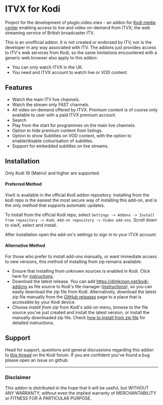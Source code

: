 
ITVX for Kodi
=============

Project for the development of plugin.video.viwx - an addon for 
[Kodi media center](https://kodi.tv) enabling access to live and video 
on-demand from ITVX; the web streaming service of British broadcaster ITV. 

This is an unofficial addon. It is not created or endorsed by ITV, nor is 
the developer in any way associated with ITV. The addons just provides 
access to ITV's web services from Kodi, so the same limitations encountered
with a generic web browser also apply to this addon:
  * You can only watch ITVX in the UK.
  * You need and ITVX account to watch live or VOD content. 


## Features

* Watch the main ITV live channels.
* Watch the stream only FAST channels.
* All video on-demand offered by ITVX. Premium content is of course only 
  available to user with a paid ITVX premium account.
* Search
* Play from the start for programmes on the main live channels.
* Option to hide premium content from listings.
* Option to show Subtitles on VOD content, with the option to enable/disable 
  colourisation of subtitles.
* Support for embedded subtitles on live streams.


## Installation

Only Kodi 19 (Matrix) and higher are supported.


#### Preferred Method

ViwX is available in the official Kodi addon repository. Installing from the 
kodi repo is the easiest the most secure way of installing this add-on, and is 
the only method that supports automatic updates. 

To install from the official Kodi repo, select `Settings -> Addons -> Install 
from repository -> Kodi Add-on repository -> Video add-ons`. Scroll down to 
viwX, select and install.

After installation open the add-on's settings to sign in to your ITVX 
account.


#### Alternative Method

For those who prefer to install add-ons manually, or want immediate access to 
new versions, this method of installing from zip remains available:

* Ensure that installing from unknown sources is enabled in Kodi. Click here for
  [instructions](https://dimkroon.net/en/guides/enable-unknown-sources.html).
* Download the latest release. 
  You can add https://dimkroon.net/kodi-addons as file source to Kodi's file 
  manager ([instructions](https://dimkroon.net/en/guides/howto-add-file-source.html)), 
  so you can easily download the zip file from Kodi.
  Alternatively, download the latest zip file manually from the
  [GitHub releases](https://github.com/dimkroon/itvx-for-kodi/releases) 
  page to a place that is accessible by your Kodi device.
* Choose _install from zip_ from Kodi's add-on menu, browse to the file 
  source you've just created and install the latest version, or install the 
  manually downloaded zip file.
  Check [how to install from zip file](https://dimkroon.net/en/guides/install-from-zip.html) 
  for detailed instructions.


## Support

Head for support, questions and general discussions regarding this addon to 
[this thread](https://forum.kodi.tv/showthread.php?tid=374239) on the Kodi 
forum. 
If you are confident you've found a bug please open an issue on github.

--------------------------------------------------------------------------------

### Disclaimer ###

This addon is distributed in the hope that it will be useful, but WITHOUT ANY 
WARRANTY; without even the implied warranty of MERCHANTABILITY or FITNESS FOR 
A PARTICULAR PURPOSE.
